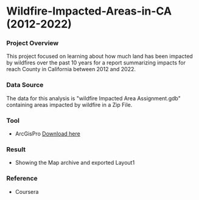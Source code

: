 # Wildfire-Impacted-Areas-in-CA (2012-2022)

### Project Overview
This project focused on learning about how much land has been impacted by wildfires over the past 10 years for a report summarizing impacts for reach County in California between 2012 and 2022.

### Data Source
The data for this analysis is "wildfire Impacted Area Assignment.gdb" containing areas impacted by wildfire in a Zip File.

### Tool
- ArcGisPro [Download here](https://pro.arcgis.com/en/pro-app/latest/get-started/download-arcgis-pro.htm)

### Result
- Showing the Map archive and exported Layout1

### Reference
 - Coursera
